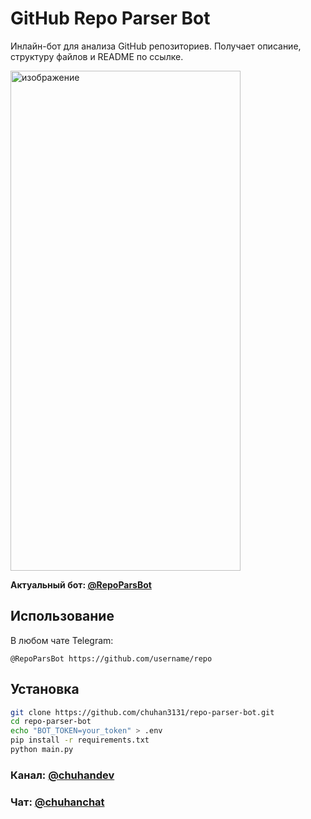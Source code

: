 # GitHub Repo Parser Bot
Инлайн-бот для анализа GitHub репозиториев. Получает описание, структуру файлов и README по ссылке.

<img width="368,75" height="800" alt="изображение" src="https://github.com/user-attachments/assets/c36159d3-d695-46f3-aba0-fc50a38b80da" />

**Актуальный бот: [@RepoParsBot](https://t.me/RepoParsBot)**


## Использование
В любом чате Telegram:
```
@RepoParsBot https://github.com/username/repo
```

## Установка
```bash
git clone https://github.com/chuhan3131/repo-parser-bot.git
cd repo-parser-bot
echo "BOT_TOKEN=your_token" > .env
pip install -r requirements.txt
python main.py
```

### Канал: [@chuhandev](https://t.me/chuhandev)
### Чат: [@chuhanchat](https://t.me/chuhanchat)

